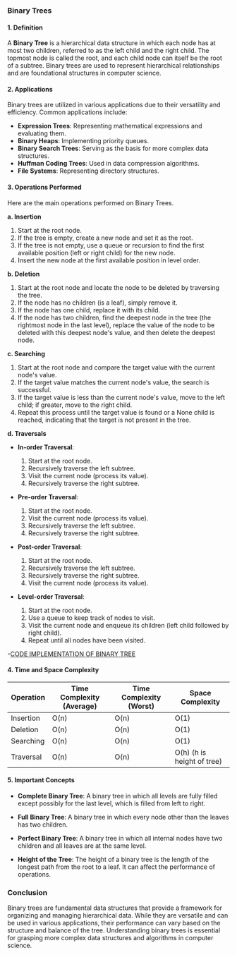 
### Binary Trees

#### 1. Definition
A **Binary Tree** is a hierarchical data structure in which each node has at most two children, referred to as the left child and the right child. The topmost node is called the root, and each child node can itself be the root of a subtree. Binary trees are used to represent hierarchical relationships and are foundational structures in computer science.

#### 2. Applications
Binary trees are utilized in various applications due to their versatility and efficiency. Common applications include:
- **Expression Trees**: Representing mathematical expressions and evaluating them.
- **Binary Heaps**: Implementing priority queues.
- **Binary Search Trees**: Serving as the basis for more complex data structures.
- **Huffman Coding Trees**: Used in data compression algorithms.
- **File Systems**: Representing directory structures.

#### 3. Operations Performed
Here are the main operations performed on Binary Trees.

**a. Insertion**
1. Start at the root node.
2. If the tree is empty, create a new node and set it as the root.
3. If the tree is not empty, use a queue or recursion to find the first available position (left or right child) for the new node.
4. Insert the new node at the first available position in level order.

**b. Deletion**
1. Start at the root node and locate the node to be deleted by traversing the tree.
2. If the node has no children (is a leaf), simply remove it.
3. If the node has one child, replace it with its child.
4. If the node has two children, find the deepest node in the tree (the rightmost node in the last level), replace the value of the node to be deleted with this deepest node's value, and then delete the deepest node.

**c. Searching**
1. Start at the root node and compare the target value with the current node's value.
2. If the target value matches the current node's value, the search is successful.
3. If the target value is less than the current node's value, move to the left child; if greater, move to the right child.
4. Repeat this process until the target value is found or a None child is reached, indicating that the target is not present in the tree.

**d. Traversals**
- **In-order Traversal**: 
  1. Start at the root node.
  2. Recursively traverse the left subtree.
  3. Visit the current node (process its value).
  4. Recursively traverse the right subtree.
  
- **Pre-order Traversal**: 
  1. Start at the root node.
  2. Visit the current node (process its value).
  3. Recursively traverse the left subtree.
  4. Recursively traverse the right subtree.

- **Post-order Traversal**: 
  1. Start at the root node.
  2. Recursively traverse the left subtree.
  3. Recursively traverse the right subtree.
  4. Visit the current node (process its value).

- **Level-order Traversal**: 
  1. Start at the root node.
  2. Use a queue to keep track of nodes to visit.
  3. Visit the current node and enqueue its children (left child followed by right child).
  4. Repeat until all nodes have been visited.

-[CODE IMPLEMENTATION OF BINARY TREE](https://github.com/henok-getahun/DataStructureAndAlgorithm-DSA-/blob/main/BinaryTree.py)
#### 4. Time and Space Complexity

| Operation      | Time Complexity (Average) | Time Complexity (Worst) | Space Complexity |
|----------------|----------------------------|-------------------------|------------------|
| Insertion      | O(n)                       | O(n)                    | O(1)             |
| Deletion       | O(n)                       | O(n)                    | O(1)             |
| Searching      | O(n)                       | O(n)                    | O(1)             |
| Traversal      | O(n)                       | O(n)                    | O(h) (h is height of tree) |

#### 5. Important Concepts
- **Complete Binary Tree**: A binary tree in which all levels are fully filled except possibly for the last level, which is filled from left to right.
  
- **Full Binary Tree**: A binary tree in which every node other than the leaves has two children.

- **Perfect Binary Tree**: A binary tree in which all internal nodes have two children and all leaves are at the same level.

- **Height of the Tree**: The height of a binary tree is the length of the longest path from the root to a leaf. It can affect the performance of operations.

### Conclusion
Binary trees are fundamental data structures that provide a framework for organizing and managing hierarchical data. While they are versatile and can be used in various applications, their performance can vary based on the structure and balance of the tree. Understanding binary trees is essential for grasping more complex data structures and algorithms in computer science.

